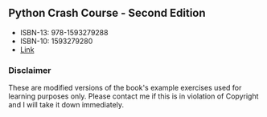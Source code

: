 ## Python Crash Course - Second Edition

- ISBN-13: 978-1593279288  
- ISBN-10: 1593279280  
- [Link](https://github.com/ehmatthes/pcc_2e/)

### Disclaimer

These are modified versions of the book's example exercises used for learning purposes only. Please contact me if this is in violation of Copyright and I will take it down immediately.